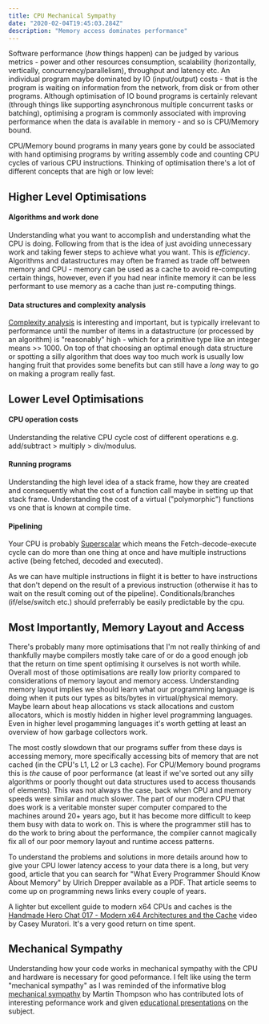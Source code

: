 ```yaml
---
title: CPU Mechanical Sympathy
date: "2020-02-04T19:45:03.284Z"
description: "Memory access dominates performance"
---
```



Software performance (*how* things happen) can be judged by various metrics - power and other resources consumption, scalability
(horizontally, vertically, concurrency/parallelism), throughput and latency etc. An individual program maybe dominated
by IO (input/output) costs - that is the program is waiting on information from the network, from disk or from other
programs. Although optimisation of IO bound programs is certainly relevant (through things like supporting asynchronous
multiple concurrent tasks or batching), optimising a program is commonly associated with improving performance when
the data is available in memory - and so is CPU/Memory bound.

CPU/Memory bound programs in many years gone by could be associated with hand optimising programs by writing assembly
code and counting CPU cycles of various CPU instructions. Thinking of optimisation there's a lot of different concepts
that are high or low level:

## Higher Level Optimisations
#### Algorithms and work done

Understanding what you want to accomplish and understanding what the CPU is doing. Following from that is the idea of
just avoiding unnecessary work and taking fewer steps to achieve what you want. This is *efficiency*.
Algorithms and datastructures may often be framed as trade off between memory and CPU - memory can be used as a cache to avoid re-computing certain things, however, even if you had near infinite memory it can be less performant to use
memory as a cache than just re-computing things.

#### Data structures and complexity analysis

[Complexity analysis](https://en.wikipedia.org/wiki/Analysis_of_algorithms) is interesting and important, but is
typically irrelevant to performance until the number of items in a datastructure (or processed by an algorithm) is
"reasonably" high - which for a primitive type like an integer means >> 1000. On top of that choosing an optimal
enough data structure or spotting a silly algorithm that does way too much work is usually low hanging fruit that
provides some benefits but can still have a *long* way to go on making a program really fast.

## Lower Level Optimisations
#### CPU operation costs

Understanding the relative CPU cycle cost of different operations e.g. add/subtract > multiply > div/modulus.

#### Running programs

Understanding the high level idea of a stack frame, how they are created and consequently what the cost of a function
call maybe in setting up that stack frame. Understanding the cost of a virtual ("polymorphic") functions vs one that
is known at compile time.

#### Pipelining

Your CPU is probably [Superscalar](https://en.wikipedia.org/wiki/Superscalar_processor) which means the
Fetch-decode-execute cycle can do more than one thing at once and have multiple instructions active
(being fetched, decoded and executed).

As we can have multiple instructions in flight it is better to have instructions that don't depend on the result of a
previous instruction (otherwise it has to wait on the result coming out of the pipeline).
Conditionals/branches (if/else/switch etc.) should preferrably be easily predictable by the cpu.


## Most Importantly, Memory Layout and Access

There's probably many more optimisations that I'm not really thinking of and thankfully maybe compilers mostly take
care of or do a good enough job that the return on time spent optimising it ourselves is not worth while. Overall
most of those optimisations are really low priority compared to considerations of memory layout and memory access.
Understanding memory layout implies we should learn what our programming language is doing when it puts our types
as bits/bytes in virtual/physical memory. Maybe learn about heap allocations vs stack allocations and custom
allocators, which is mostly hidden in higher level programming languages. Even in higher level progamming languages
it's worth getting at least an overview of how garbage collectors work.

The most costly slowdown that our programs suffer from these days is accessing memory, more specifically
accessing bits of memory that are not cached (in the CPU's L1, L2 or L3 cache). For CPU/Memory bound programs this is
*the* cause of poor performance (at least if we've sorted out any silly algorithms or poorly thought out data structures used to access thousands of elements). This was not always the case, back when CPU and memory speeds were
similar and much slower. The part of our modern CPU that does work is a veritable monster super computer compared to
the machines around 20+ years ago, but it has become more difficult to keep them busy with data to work on. This is
where the programmer still has to do the work to bring about the performance, the compiler cannot magically fix all
of our poor memory layout and runtime access patterns.

To understand the problems and solutions in more details around how to give your CPU lower latency access to your
data there is a long, but very good, article that you can search for "What Every Programmer Should Know About Memory" by Ulrich Drepper available as a PDF. That article seems to come up on programming news links every couple of years.

A lighter but excellent guide to modern x64 CPUs and caches is the [Handmade Hero Chat 017 - Modern x64 Architectures and the Cache](https://www.youtube.com/watch?v=tk5P7mt2fAw) video by Casey Muratori. It's a very good return on time spent.

## Mechanical Sympathy

Understanding how your code works in mechanical sympathy with the CPU and hardware is necessary for good peformance.
I felt like using the term "mechanical sympathy" as I was reminded of the informative blog [mechanical sympathy](https://mechanical-sympathy.blogspot.com/) by Martin Thompson who has contributed lots of interesting peformance work
and given [educational presentations](https://real-logic.co.uk/about.html) on the subject.
